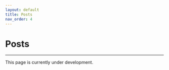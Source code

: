 ```yaml
---
layout: default
title: Posts
nav_order: 4
---
```


# Posts

---

This page is currently under development.


